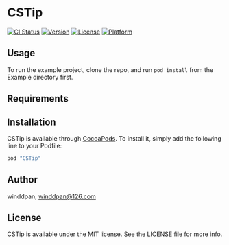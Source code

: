 # CSTip

[![CI Status](http://img.shields.io/travis/winddpan/CSTip.svg?style=flat)](https://travis-ci.org/winddpan/CSTip)
[![Version](https://img.shields.io/cocoapods/v/CSTip.svg?style=flat)](http://cocoapods.org/pods/CSTip)
[![License](https://img.shields.io/cocoapods/l/CSTip.svg?style=flat)](http://cocoapods.org/pods/CSTip)
[![Platform](https://img.shields.io/cocoapods/p/CSTip.svg?style=flat)](http://cocoapods.org/pods/CSTip)

## Usage

To run the example project, clone the repo, and run `pod install` from the Example directory first.

## Requirements

## Installation

CSTip is available through [CocoaPods](http://cocoapods.org). To install
it, simply add the following line to your Podfile:

```ruby
pod "CSTip"
```

## Author

winddpan, winddpan@126.com

## License

CSTip is available under the MIT license. See the LICENSE file for more info.

